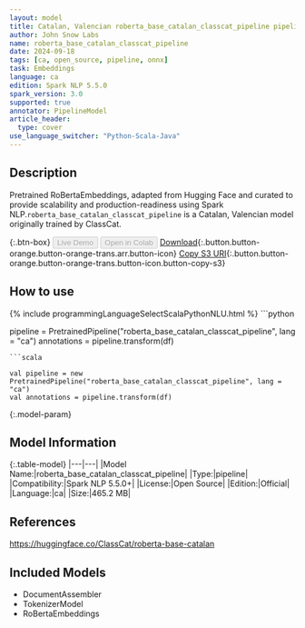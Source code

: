 ```yaml
---
layout: model
title: Catalan, Valencian roberta_base_catalan_classcat_pipeline pipeline RoBertaEmbeddings from ClassCat
author: John Snow Labs
name: roberta_base_catalan_classcat_pipeline
date: 2024-09-18
tags: [ca, open_source, pipeline, onnx]
task: Embeddings
language: ca
edition: Spark NLP 5.5.0
spark_version: 3.0
supported: true
annotator: PipelineModel
article_header:
  type: cover
use_language_switcher: "Python-Scala-Java"
---
```


## Description

Pretrained RoBertaEmbeddings, adapted from Hugging Face and curated to provide scalability and production-readiness using Spark NLP.`roberta_base_catalan_classcat_pipeline` is a Catalan, Valencian model originally trained by ClassCat.

{:.btn-box}
<button class="button button-orange" disabled>Live Demo</button>
<button class="button button-orange" disabled>Open in Colab</button>
[Download](https://s3.amazonaws.com/auxdata.johnsnowlabs.com/public/models/roberta_base_catalan_classcat_pipeline_ca_5.5.0_3.0_1726678186279.zip){:.button.button-orange.button-orange-trans.arr.button-icon}
[Copy S3 URI](s3://auxdata.johnsnowlabs.com/public/models/roberta_base_catalan_classcat_pipeline_ca_5.5.0_3.0_1726678186279.zip){:.button.button-orange.button-orange-trans.button-icon.button-copy-s3}

## How to use



<div class="tabs-box" markdown="1">
{% include programmingLanguageSelectScalaPythonNLU.html %}
```python

pipeline = PretrainedPipeline("roberta_base_catalan_classcat_pipeline", lang = "ca")
annotations =  pipeline.transform(df)   

```
```scala

val pipeline = new PretrainedPipeline("roberta_base_catalan_classcat_pipeline", lang = "ca")
val annotations = pipeline.transform(df)

```
</div>

{:.model-param}
## Model Information

{:.table-model}
|---|---|
|Model Name:|roberta_base_catalan_classcat_pipeline|
|Type:|pipeline|
|Compatibility:|Spark NLP 5.5.0+|
|License:|Open Source|
|Edition:|Official|
|Language:|ca|
|Size:|465.2 MB|

## References

https://huggingface.co/ClassCat/roberta-base-catalan

## Included Models

- DocumentAssembler
- TokenizerModel
- RoBertaEmbeddings